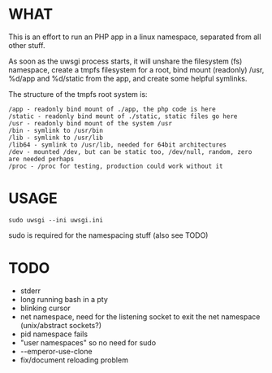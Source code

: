 WHAT
====

This is an effort to run an PHP app in a linux namespace, separated from all other stuff.

As soon as the uwsgi process starts, it will unshare the filesystem (fs) namespace, create a tmpfs filesystem for a
root, bind mount (readonly) /usr, %d/app and %d/static from the app, and create some helpful symlinks.

The structure of the tmpfs root system is:

    /app - readonly bind mount of ./app, the php code is here
    /static - readonly bind mount of ./static, static files go here
    /usr - readonly bind mount of the system /usr
    /bin - symlink to /usr/bin
    /lib - symlink to /usr/lib
    /lib64 - symlink to /usr/lib, needed for 64bit architectures
    /dev - mounted /dev, but can be static too, /dev/null, random, zero are needed perhaps
    /proc - /proc for testing, production could work without it


USAGE
=====

    sudo uwsgi --ini uwsgi.ini

sudo is required for the namespacing stuff (also see TODO)


TODO
====

 - stderr
 - long running bash in a pty
 - blinking cursor
 - net namespace, need for the listening socket to exit the net namespace (unix/abstract sockets?)
 - pid namespace fails
 - "user namespaces" so no need for sudo
 - --emperor-use-clone
 - fix/document reloading problem
